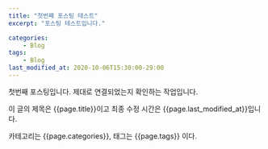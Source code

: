 ```yaml
---
title: "첫번째 포스팅 테스트"
excerpt: "포스팅 테스트입니다."

categories:
    - Blog
tags:
    - Blog
last_modified_at: 2020-10-06T15:30:00-29:00
---
```


첫번째 포스팅입니다.
제대로 연결되었는지 확인하는 작업입니다.

이 글의 제목은 {{page.title}}이고
최종 수정 시간은 {{page.last_modified_at}}입니다.

카테고리는 {{page.categories}}, 태그는 {{page.tags}} 이다.
